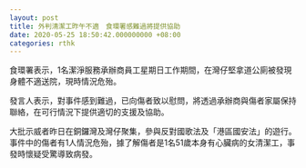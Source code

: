 ```yaml
---
layout: post
title: 外判清潔工昨午不適　食環署感難過將提供協助
date: 2020-05-25 18:50:42.000000000 +08:00
categories: rthk
---
```


食環署表示，1名潔淨服務承辦商員工星期日工作期間，在灣仔堅拿道公廁被發現身體不適送院，現時情況危殆。

發言人表示，對事件感到難過，已向傷者致以慰問，將透過承辦商與傷者家屬保持聯絡，在可行情況下提供適切的支援及協助。

大批示威者昨日在銅鑼灣及灣仔聚集，參與反對國歌法及「港區國安法」的遊行。事件中的傷者有1人情況危殆，據了解傷者是1名51歲本身有心臟病的女清潔工，事發時懷疑受驚導致病發。
